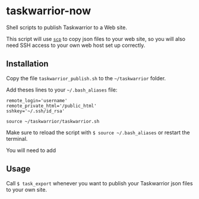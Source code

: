 # taskwarrior-now
Shell scripts to publish Taskwarrior to a Web site.

This script will use [`scp`](https://linux.die.net/man/1/scp) to copy json files to your web site, so you will also need SSH access to your own web host set up correctly.

## Installation
Copy the file `taskwarrior_publish.sh` to the `~/taskwarrior` folder.

Add theses lines to your `~/.bash_aliases` file:

```text
remote_login='username'
remote_private_html='/public_html'
sshkey='~/.ssh/id_rsa'

source ~/taskwarrior/taskwarrior.sh
```
Make sure to reload the script with `$ source ~/.bash_aliases` or restart the terminal.

You will need to add 

## Usage
Call `$ task_export` whenever you want to publish your Taskwarrior json files to your own site.
